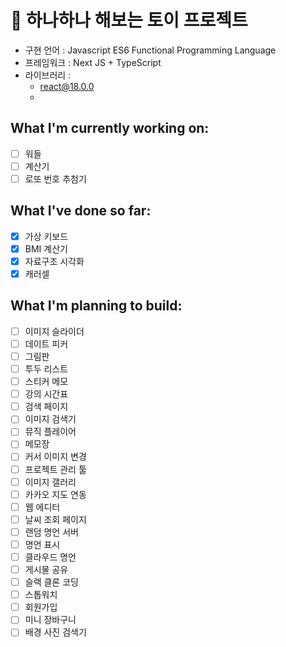 # 🚂 하나하나 해보는 토이 프로젝트

- 구현 언어 : Javascript ES6 Functional Programming Language
- 프레임워크 : Next JS + TypeScript
- 라이브러리 :
  - react@18.0.0
  -

## What I'm currently working on:

- [ ] 워들
- [ ] 계산기
- [ ] 로또 번호 추첨기

## What I've done so far:

- [x] 가상 키보드
- [x] BMI 계산기
- [x] 자료구조 시각화
- [x] 캐러셀

## What I'm planning to build:

- [ ] 이미지 슬라이더
- [ ] 데이트 피커
- [ ] 그림판
- [ ] 투두 리스트
- [ ] 스티커 메모
- [ ] 강의 시간표
- [ ] 검색 페이지
- [ ] 이미지 검색기
- [ ] 뮤직 플레이어
- [ ] 메모장
- [ ] 커서 이미지 변경
- [ ] 프로젝트 관리 툴
- [ ] 이미지 갤러리
- [ ] 카카오 지도 연동
- [ ] 웹 에디터
- [ ] 날씨 조회 페이지
- [ ] 랜덤 명언 서버
- [ ] 명언 표시
- [ ] 클라우드 명언
- [ ] 게시물 공유
- [ ] 슬랙 클론 코딩
- [ ] 스톱워치
- [ ] 회원가입
- [ ] 미니 장바구니
- [ ] 배경 사진 검색기
